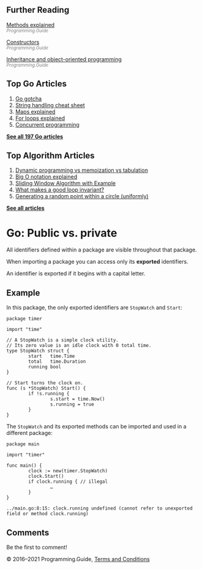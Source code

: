 



## Further Reading

[Methods explained](methods-explained.html)  
<span style="color: grey; font-style: italic; font-size: smaller">Programming.Guide</span>

[Constructors](constructor-best-practice.html)  
<span style="color: grey; font-style: italic; font-size: smaller">Programming.Guide</span>

[Inheritance and object-oriented programming](inheritance-object-oriented.html)  
<span style="color: grey; font-style: italic; font-size: smaller">Programming.Guide</span>

## Top Go Articles

1.  [Go gotcha](go-gotcha.html)
2.  [String handling cheat sheet](string-functions-reference-cheat-sheet.html)
3.  [Maps explained](maps-explained.html)
4.  [For loops explained](for-loop.html)
5.  [Concurrent programming](go-concurrency-tutorial.html)

[**See all 197 Go articles**](index.html)



## Top Algorithm Articles

1.  [Dynamic programming vs memoization vs tabulation](../dynamic-programming-vs-memoization-vs-tabulation.html)
2.  [Big O notation explained](../big-o-notation-explained.html)
3.  [Sliding Window Algorithm with Example](../sliding-window-example.html)
4.  [What makes a good loop invariant?](../what-makes-a-good-loop-invariant.html)
5.  [Generating a random point within a circle (uniformly)](../random-point-within-circle.html)

[**See all articles**](../index.html)

# Go: Public vs. private

All identifiers defined within a package are visible throughout that package.

When importing a package you can access only its **exported** identifiers.

An identifier is exported if it begins with a capital letter.

## Example

In this package, the only exported identifiers are `StopWatch` and `Start`:

    package timer

    import "time"

    // A StopWatch is a simple clock utility.
    // Its zero value is an idle clock with 0 total time.
    type StopWatch struct {
            start   time.Time
            total   time.Duration
            running bool
    }

    // Start turns the clock on.
    func (s *StopWatch) Start() {
            if !s.running {
                    s.start = time.Now()
                    s.running = true
            }
    }

The `StopWatch` and its exported methods can be imported and used in a different package:

    package main

    import "timer"

    func main() {
            clock := new(timer.StopWatch)
            clock.Start()
            if clock.running { // illegal
                    …
            }
    }

    ../main.go:8:15: clock.running undefined (cannot refer to unexported field or method clock.running)

## Comments

Be the first to comment!

© 2016–2021 Programming.Guide, [Terms and Conditions](../terms-and-conditions.html)
